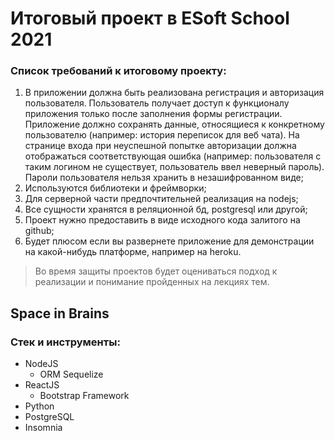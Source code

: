 # Итоговый проект в ESoft School 2021
### Список требований к итоговому проекту:
1. В приложении должна быть реализована регистрация и авторизация пользователя. Пользователь получает доступ к функционалу приложения только после заполнения формы регистрации. Приложение должно сохранять данные, относящиеся к конкретному пользователю (например: история переписок для веб чата). На странице входа при неуспешной попытке авторизации должна отображаться соответствующая ошибка (например: пользователя с таким логином не существует, пользователь ввел неверный пароль). Пароли пользователя нельзя хранить в незашифрованном виде;
2. Используются библиотеки и фреймворки;
3. Для серверной части предпочтительней реализация на nodejs;
4. Все сущности хранятся в реляционной бд, postgresql или другой;
5. Проект нужно предоставить в виде исходного кода залитого на github;
6. Будет плюсом если вы развернете приложение для демонстрации на какой-нибудь платформе, например на heroku.
>Во время защиты проектов будет оцениваться подход к реализации и понимание пройденных на лекциях тем.

## Space in Brains
### Стек и инструменты:
* NodeJS
  * ORM Sequelize
* ReactJS
  * Bootstrap Framework
* Python
* PostgreSQL
* Insomnia 